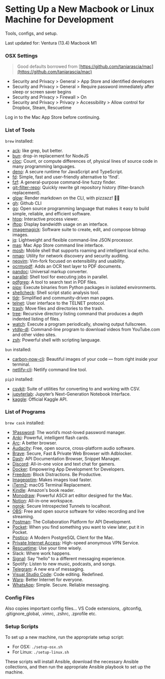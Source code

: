 # Setting Up a New Macbook or Linux Machine for Development
Tools, configs, and setup.

Last updated for: Ventura (13.4) Macbook M1

### OSX Settings
> Good defaults borrowed from [https://github.com/taniarascia/mac](https://github.com/taniarascia/mac)

- Security and Privacy > General > App Store and identified developers
- Security and Privacy > General > Require password immediately after sleep or screen saver begins
- Security and Privacy > Firewall > On
- Security and Privacy > Privacy > Accessibility > Allow control for Dropbox, Steam, Rescuetime

Log in to the Mac App Store before continuing.

### List of Tools

`brew` installed:
  - [ack](https://beyondgrep.com/): like grep, but better.
  - [bun](https://bun.sh): drop-in replacement for NodeJS
  - [cloc](https://github.com/AlDanial/cloc): Count, or compute differences of, physical lines of source code in many programming languages.
  - [deno](https://deno.land/): A secure runtime for JavaScript and TypeScript.
  - [fd](https://github.com/sharkdp/fd): Simple, fast and user-friendly alternative to 'find'.
  - [fzf](https://github.com/junegunn/fzf): A general-purpose command-line fuzzy finder.
  - [git-filter-repo](https://github.com/newren/git-filter-repo): Quickly rewrite git repository history (filter-branch replacement).
  - [glow](https://github.com/charmbracelet/glow): Render markdown on the CLI, with pizzazz! 💅🏻
  - [gh](https://cli.github.com/): Github CLI
  - [go](https://golang.org/): Open source programming language that makes it easy to build simple, reliable, and efficient software.
  - [htop](https://htop.dev/): Interactive process viewer.
  - [iftop](https://www.ex-parrot.com/~pdw/iftop/): Display bandwidth usage on an interface.
  - [imagemagick](https://imagemagick.org/index.php): Software suite to create, edit, and compose bitmap images.
  - [jq](https://stedolan.github.io/jq/): Lightweight and flexible command-line JSON processor.
  - [mas](https://github.com/mas-cli/mas): Mac App Store command line interface.
  - [mosh](https://mosh.org/): Mobile shell that supports roaming and intelligent local echo.
  - [nmap](https://nmap.org/): Utility for network discovery and security auditing.
  - [neovim](https://neovim.io/): Vim-fork focused on extensibility and usability.
  - [ocrmypdf](https://ocrmypdf.readthedocs.io/en/latest/): Adds an OCR text layer to PDF documents.
  - [pandoc](https://pandoc.org/): Universal markup converter.
  - [parallel](https://www.gnu.org/software/parallel/): Shell tool for executing jobs in parallel.
  - [pdfgrep](https://pdfgrep.org/): A tool to search text in PDF files.
  - [pipx](https://pipxproject.github.io/pipx/): Execute binaries from Python packages in isolated environments.
  - [shellcheck](https://www.shellcheck.net/): Shell script static analysis tool.
  - [tldr](https://tldr.sh/): Simplified and community-driven man pages.
  - [telnet](https://www.gnu.org/software/inetutils/): User interface to the TELNET protocol.
  - [trash](https://github.com/sindresorhus/trash): Move files and directories to the trash.
  - [tree](https://linux.die.net/man/1/tree): Recursive directory listing command that produces a depth indented listing of files.
  - [watch](https://linux.die.net/man/1/watch): Execute a program periodically, showing output fullscreen.
  - [ytdlp-dl](https://github.com/yt-dlp/yt-dlp): Command-line program to download videos from YouTube.com and other video sites.
  - [zsh](https://www.zsh.org/): Powerful shell with scripting language.

`bun` installed:
  - [carbon-now-cli](https://github.com/mixn/carbon-now-cli): Beautiful images of your code — from right inside your terminal.
  - [netlify-cli](https://www.netlify.com/products/dev/): Netlify command line tool.

`pip3` installed:
  - [csvkit](https://csvkit.readthedocs.io/en/latest/): Suite of utilities for converting to and working with CSV.
  - [jupyterlab](https://jupyter.org/install): Jupyter’s Next-Generation Notebook Interface.
  - [kaggle](https://github.com/Kaggle/kaggle-api): Official Kaggle API.

### List of Programs

`brew cask` installed:
  - [1Password](https://1password.com/): The world’s most-loved password manager.
  - [Anki](https://apps.ankiweb.net/): Powerful, intelligent flash cards.
  - [Arc](https://www.arc.io/): A better browser.
  - [Audacity](https://www.audacityteam.org/): Free, open source, cross-platform audio software.
  - [Brave](https://brave.com/): Secure, Fast & Private Web Browser with Adblocker.
  - [Dash](https://kapeli.com/dash): API Documentation Browser, Snippet Manager.
  - [Discord](https://discordapp.com/store): All-in-one voice and text chat for gamers.
  - [Docker](https://www.docker.com/products/docker-desktop): Empowering App Development for Developers.
  - [Freedom](https://freedom.to/): Block Distractions. Be Productive.
  - [Imageoptim](https://imageoptim.com/mac): Makes images load faster.
  - [iTerm2](https://iterm2.com/): macOS Terminal Replacement.
  - [Kindle](https://www.amazon.com/kindle-dbs/fd/kcp): Amazon's book reader.
  - [Monodraw](https://monodraw.helftone.com/): Powerful ASCII art editor designed for the Mac.
  - [Notion](https://www.notion.so/): All-in-one workspace.
  - [ngrok](https://ngrok.com/): Secure Introspected Tunnels to localhost.
  - [OBS](https://obsproject.com/): Free and open source software for video recording and live streaming.
  - [Postman](https://www.getpostman.com): The Collaboration Platform for API Development.
  - [Pocket](https://getpocket.com/): When you find something you want to view later, put it in Pocket.
  - [Postico](https://eggerapps.at/postico/): A Modern PostgreSQL Client for the Mac.
  - [Private Internet Access](https://www.privateinternetaccess.com/): High-speed anonymous VPN Service.
  - [Rescuetime](https://www.rescuetime.com/): Use your time wisely.
  - Slack: Where work happens.
  - [Signal](https://signal.org/): Say "hello" to a different messaging experience.
  - Spotify: Listen to new music, podcasts, and songs.
  - [Telegram](https://telegram.org/): A new era of messaging.
  - [Visual Studio Code](https://code.visualstudio.com/): Code editing. Redefined.
  - [Warp](https://www.cloudflarewarp.com/): Better Internet for everyone.
  - [WhatsApp](https://www.whatsapp.com/): Simple. Secure. Reliable messaging.

### Config Files
Also copies important config files... VS Code extensions, .gitconfig, .gitignore_global, .vimrc, .zshrc, .zprofile etc.

### Setup Scripts
To set up a new machine, run the appropriate setup script:

- For OSX: `./setup-osx.sh`
- For Linux: `./setup-linux.sh`

These scripts will install Ansible, download the necessary Ansible collections, and then run the appropriate Ansible playbook to set up the machine.
